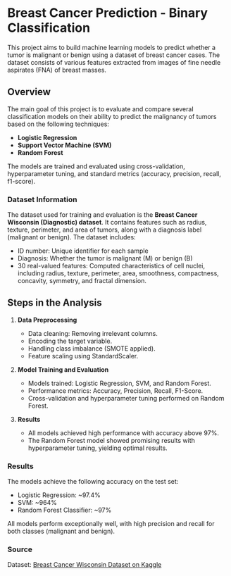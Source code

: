 # Breast Cancer Prediction - Binary Classification

This project aims to build machine learning models to predict whether a tumor is malignant or benign using a dataset of breast cancer cases. The dataset consists of various features extracted from images of fine needle aspirates (FNA) of breast masses.

## Overview

The main goal of this project is to evaluate and compare several classification models on their ability to predict the malignancy of tumors based on the following techniques:

- **Logistic Regression**
- **Support Vector Machine (SVM)**
- **Random Forest**

The models are trained and evaluated using cross-validation, hyperparameter tuning, and standard metrics (accuracy, precision, recall, f1-score).

### Dataset Information

The dataset used for training and evaluation is the **Breast Cancer Wisconsin (Diagnostic) dataset**. It contains features such as radius, texture, perimeter, and area of tumors, along with a diagnosis label (malignant or benign). The dataset includes:

- ID number: Unique identifier for each sample
- Diagnosis: Whether the tumor is malignant (M) or benign (B)
- 30 real-valued features: Computed characteristics of cell nuclei, including radius, texture, perimeter, area, smoothness, compactness, concavity, symmetry, and fractal dimension.

## Steps in the Analysis

1. **Data Preprocessing**
    - Data cleaning: Removing irrelevant columns.
    - Encoding the target variable.
    - Handling class imbalance (SMOTE applied).
    - Feature scaling using StandardScaler.

2. **Model Training and Evaluation**
    - Models trained: Logistic Regression, SVM, and Random Forest.
    - Performance metrics: Accuracy, Precision, Recall, F1-Score.
    - Cross-validation and hyperparameter tuning performed on Random Forest.

3. **Results**
    - All models achieved high performance with accuracy above 97%.
    - The Random Forest model showed promising results with hyperparameter tuning, yielding optimal results.

### Results

The models achieve the following accuracy on the test set:

- Logistic Regression: ~97.4%
- SVM: ~964%
- Random Forest Classifier: ~97%

All models perform exceptionally well, with high precision and recall for both classes (malignant and benign).

### Source

Dataset: [Breast Cancer Wisconsin Dataset on Kaggle](https://www.kaggle.com/datasets/uciml/breast-cancer-wisconsin-data
)
